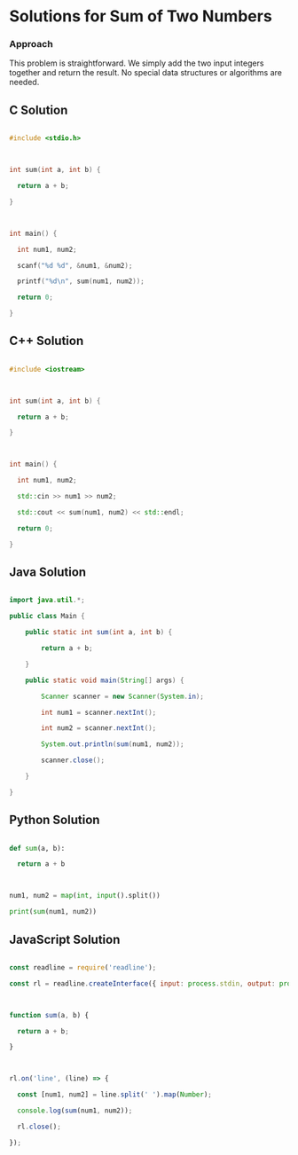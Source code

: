 # Solutions for Sum of Two Numbers



### Approach

This problem is straightforward.  We simply add the two input integers together and return the result. No special data structures or algorithms are needed.



## C Solution

```c

#include <stdio.h>



int sum(int a, int b) {

  return a + b;

}



int main() {

  int num1, num2;

  scanf("%d %d", &num1, &num2);

  printf("%d\n", sum(num1, num2));

  return 0;

}

```



## C++ Solution

```cpp

#include <iostream>



int sum(int a, int b) {

  return a + b;

}



int main() {

  int num1, num2;

  std::cin >> num1 >> num2;

  std::cout << sum(num1, num2) << std::endl;

  return 0;

}

```



## Java Solution

```java

import java.util.*;

public class Main {

    public static int sum(int a, int b) {

        return a + b;

    }

    public static void main(String[] args) {

        Scanner scanner = new Scanner(System.in);

        int num1 = scanner.nextInt();

        int num2 = scanner.nextInt();

        System.out.println(sum(num1, num2));

        scanner.close();

    }

}
```




## Python Solution

```python

def sum(a, b):

  return a + b



num1, num2 = map(int, input().split())

print(sum(num1, num2))

```



## JavaScript Solution

```javascript

const readline = require('readline');

const rl = readline.createInterface({ input: process.stdin, output: process.stdout });



function sum(a, b) {

  return a + b;

}



rl.on('line', (line) => {

  const [num1, num2] = line.split(' ').map(Number);

  console.log(sum(num1, num2));

  rl.close();

});


```
